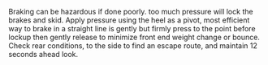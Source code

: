 Braking can be hazardous if done poorly. too much pressure will lock the brakes and skid. Apply pressure using the heel as a pivot, most efficient way to brake in a straight line is gently but firmly press to the point before lockup then gently release to minimize front end weight change or bounce. Check rear conditions, to the side to find an escape route, and maintain 12 seconds ahead look.
